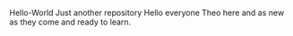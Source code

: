 Hello-World
Just another repository 
Hello everyone Theo here and as new as they come and ready to learn.
